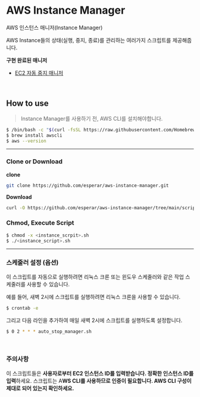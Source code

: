 # AWS Instance Manager

AWS 인스턴스 매니저(Instance Manager)

AWS Instance들의 상태(실행, 중지, 종료)를 관리하는 여러가지 스크립트를 제공해줍니다.


**구현 완료된 매니저**
- [EC2 자동 중지 매니저](https://github.com/esperar/aws-instance-manager/tree/main/scripts/ec2)

<br>

## How to use

> Instance Manager를 사용하기 전, AWS CLI를 설치해야합니다.

```bash
$ /bin/bash -c "$(curl -fsSL https://raw.githubusercontent.com/Homebrew/install/HEAD/install.sh)"
$ brew install awscli
$ aws --version
```

---

### Clone or Download

**clone**

```bash
git clone https://github.com/esperar/aws-instance-manager.git
```

**Download**
```bash
curl -O https://github.com/esperar/aws-instance-manager/tree/main/scripts/<script_spath>
```

### Chmod, Execute Script

```bash
$ chmod -x <instance_scrpit>.sh
$ ./<instance_script>.sh
```

---

### 스케줄러 설정 (옵션)
이 스크립트를 자동으로 실행하려면 리눅스 크론 또는 윈도우 스케줄러와 같은 작업 스케줄러를 사용할 수 있습니다.

예를 들어, 새벽 2시에 스크립트를 실행하려면 리눅스 크론을 사용할 수 있습니다.

```bash
$ crontab -e
```

그리고 다음 라인을 추가하여 매일 새벽 2시에 스크립트를 실행하도록 설정합니다.

```bash
$ 0 2 * * * auto_stop_manager.sh
```

<br>

### 주의사항
이 스크립트들은 **사용자로부터 EC2 인스턴스 ID를 입력받습니다. 정확한 인스턴스 ID를 입력**하세요.
스크립트는 A**WS CLI를 사용하므로 인증이 필요합니다. AWS CLI 구성이 제대로 되어 있는지 확인하세요.**
